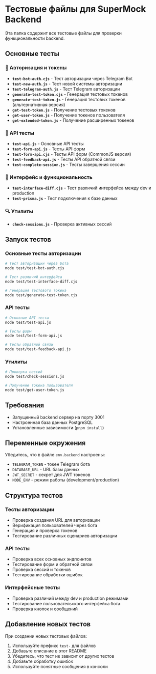 # Тестовые файлы для SuperMock Backend

Эта папка содержит все тестовые файлы для проверки функциональности backend.

## Основные тесты

### 🔐 Авторизация и токены

- **`test-bot-auth.cjs`** - Тест авторизации через Telegram Bot
- **`test-new-auth.js`** - Тест новой системы авторизации
- **`test-telegram-auth.js`** - Тест Telegram авторизации
- **`generate-test-token.cjs`** - Генерация тестовых токенов
- **`generate-test-token.js`** - Генерация тестовых токенов (альтернативная версия)
- **`get-test-token.js`** - Получение тестовых токенов
- **`get-user-token.js`** - Получение токенов пользователя
- **`get-extended-token.js`** - Получение расширенных токенов

### 🔗 API тесты

- **`test-api.js`** - Основные API тесты
- **`test-form-api.js`** - Тесты API форм
- **`test-form-api.cjs`** - Тесты API форм (CommonJS версия)
- **`test-feedback-api.js`** - Тесты API обратной связи
- **`test-complete-session.js`** - Тесты завершения сессии

### 🧪 Интерфейс и функциональность

- **`test-interface-diff.cjs`** - Тест различий интерфейса между dev и production
- **`test-prisma.js`** - Тест подключения к базе данных

### 🔍 Утилиты

- **`check-sessions.js`** - Проверка активных сессий

## Запуск тестов

### Основные тесты авторизации

```bash
# Тест авторизации через бота
node test/test-bot-auth.cjs

# Тест различий интерфейса
node test/test-interface-diff.cjs

# Генерация тестового токена
node test/generate-test-token.cjs
```

### API тесты

```bash
# Основные API тесты
node test/test-api.js

# Тесты форм
node test/test-form-api.js

# Тесты обратной связи
node test/test-feedback-api.js
```

### Утилиты

```bash
# Проверка сессий
node test/check-sessions.js

# Получение токена пользователя
node test/get-user-token.js
```

## Требования

- Запущенный backend сервер на порту 3001
- Настроенная база данных PostgreSQL
- Установленные зависимости (`pnpm install`)

## Переменные окружения

Убедитесь, что в файле `env.backend` настроены:

- `TELEGRAM_TOKEN` - токен Telegram бота
- `DATABASE_URL` - URL базы данных
- `JWT_SECRET` - секрет для JWT токенов
- `NODE_ENV` - режим работы (development/production)

## Структура тестов

### Тесты авторизации

- Проверка создания URL для авторизации
- Верификация пользователей через бота
- Генерация и проверка токенов
- Тестирование различных сценариев авторизации

### API тесты

- Проверка всех основных эндпоинтов
- Тестирование форм и обратной связи
- Проверка сессий и токенов
- Тестирование обработки ошибок

### Интерфейсные тесты

- Проверка различий между dev и production режимами
- Тестирование пользовательского интерфейса бота
- Проверка кнопок и сообщений

## Добавление новых тестов

При создании новых тестовых файлов:

1. Используйте префикс `test-` для файлов
2. Добавьте описание в этот README
3. Убедитесь, что тест не зависит от других тестов
4. Добавьте обработку ошибок
5. Используйте понятные сообщения в консоли
